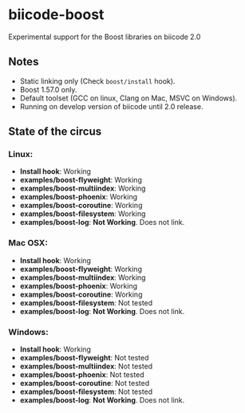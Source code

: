 biicode-boost
=============

Experimental support for the Boost libraries on biicode 2.0


Notes
-----

 - Static linking only (Check `boost/install` hook).
 - Boost 1.57.0 only.
 - Default toolset (GCC on linux, Clang on Mac, MSVC on Windows).
 - Running on develop version of biicode until 2.0 release.

State of the circus
-------------------

### Linux:

 - **Install hook**: Working
 - **examples/boost-flyweight**: Working
 - **examples/boost-multiindex**: Working
 - **examples/boost-phoenix**: Working 
 - **examples/boost-coroutine**: Working
 - **examples/boost-filesystem**: Working   
 - **examples/boost-log**: **Not Working**. Does not link.       

 ### Mac OSX:

 - **Install hook**: Working
 - **examples/boost-flyweight**: Working
 - **examples/boost-multiindex**: Working
 - **examples/boost-phoenix**: Working 
 - **examples/boost-coroutine**: Working
 - **examples/boost-filesystem**: Not tested   
 - **examples/boost-log**: **Not Working**. Does not link.        

### Windows:

 - **Install hook**: Working
 - **examples/boost-flyweight**: Not tested
 - **examples/boost-multiindex**: Not tested
 - **examples/boost-phoenix**: Not tested 
 - **examples/boost-coroutine**: Not tested
 - **examples/boost-filesystem**: Not tested   
 - **examples/boost-log**: **Not Working**. Does not link.    